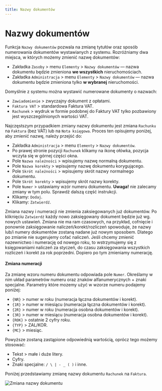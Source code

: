 ```yaml
---
title: Nazwy dokumentów
---
```


# Nazwy dokumentów

Funkcja `Nazwy dokumentów` pozwala na zmianę tytułów oraz sposób numerowania dokumentów wystawianych z systemu. Rozróżniamy dwa miejsca, w których możemy zmienić nazwę dokumentów:

- Zakładka `Zasoby` > menu `Elementy` > `Nazwy dokumentów` — nazwa dokumentu będzie zmieniona **we wszystkich** nieruchomościach.
- Zakładka `Administracja` > menu `Elementy` > `Nazwy dokumentów` — nazwa dokumentu będzie zmieniona tylko **w wybranej** nieruchomości.

Domyślnie z systemu można wystawić numerowane dokumenty o nazwach:

- `Zawiadomienie` > zwyczajny dokument z opłatami.
- `Faktura VAT` > standardowa Faktura VAT.
- `Rachunek` > wydruk w formie podobnej do Faktury VAT tylko pozbawiony jest wyszczególnionych wartości VAT.

Najczęstszym przypadkiem zmiany nazwy dokumentu jest zmiana `Rachunku` na `Faktura` (bez VAT) lub na `Nota księgowa`. Proces ten opisujemy poniżej, aby zmienić nazwę, należy przejść do:

- Zakładka `Administracja` > menu `Elementy` > `Nazwy dokumentów`.
- Po prawej stronie pozycji `Rachunek` klikamy na ikonę ołówka, pozycja wczyta się w górnej części okna.
- Pole `Nazwa należności` > wpisujemy nazwę normalną dokumentu.
- Pole `Nazwa korekty` > wpisujemy nazwę dokumentu korygującego.
- Pole `Skrót należności` > wpisujemy skrót nazwy normalnego dokumentu.
- Pole `Skrót korekty` > wpisujemy skrót nazwy korekty.
- Pole `Numer` > ustawiamy wzór numeru dokumentu. **Uwaga!** nie zalecamy zmiany w tym polu. Sprawdź dalszą część instrukcji.
- Klikamy: `Dodaj`.
- Klikamy: `Zatwierdź`.

Zmiana nazwy i numeracji nie zmienia zaksiegowanych już dokumentów. Po kliknięciu `Zatwierdź` każdy nowo zaksięgowany dokument będzie już wg. nowych ustawień. Zmiana nie ma ram czasowych, na przykład, cofnięcie i ponownie zaksięgowanie naliczeń/korekt/rozliczeń spowoduje, że nazwy lub/i numery dokumentów zostaną nadane już nowym sposobem. Dlatego po zmianie nie sugerujemy cofać naliczeń. Jeśli chcemy zmienić nazewnictwo i numerację od nowego roku, to wstrzymujemy się z księgowaniami naliczeń za styczeń, do czasu zaksięgowania wszystkich rozliczeń i korekt za rok poprzedni. Dopiero po tym zmieniamy numerację.

#### Zmiana numeracji

Za zmianę wzoru numeru dokumentu odpowiada pole `Numer`. Określamy w nim układ parametrów numeru oraz znaków alfanumerycznych + znaki specjalne. Parametry które mozemy użyć w wzorze numeru podajemy poniżej:

- `{NR}` > numer w roku (numeracja łączna dokumentów i korekt).
- `{1R}` > numer w miesiącu (numeracja łączna dokumentów i korekt).
- `{2R}` > numer w roku (numeracja osobna dokumentów i korekt).
- `{3R}` > numer w miesiącu (numeracja osobna dokumentów i korekt).
- `{ROK}` > ostatnie 2 cyfry roku.
- `{TYP}` > ZAL/KOR.
- `{MC}` > miesiąc.

Powyższe zostaną zastąpione odpowiednią wartością, oprócz tego możemy stosować:

- Tekst > małe i duże litery.
- Cyfry.
- Znaki specjalne: `/ \ | - _ ( )` i inne.

Poniżej przedstawiamy zmianę nazwy dokumentu `Rachunek` na `Faktura`.

![Zmiana nazwy dokumentu](zmiananazwydokumentu.gif)